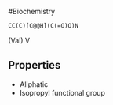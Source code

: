 #Biochemistry
```smiles
CC(C)[C@@H](C(=O)O)N
```
(Val) V
## Properties
* Aliphatic
* Isopropyl functional group